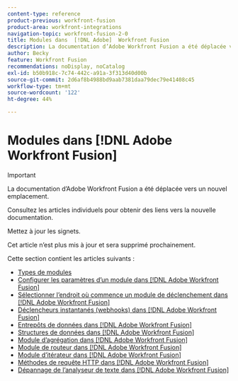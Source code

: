 ```yaml
---
content-type: reference
product-previous: workfront-fusion
product-area: workfront-integrations
navigation-topic: workfront-fusion-2-0
title: Modules dans  [!DNL Adobe]  Workfront Fusion
description: La documentation d’Adobe Workfront Fusion a été déplacée vers un nouvel emplacement. Cet article est obsolète, mais contient un lien vers le nouvel article qui couvre cette fonctionnalité.
author: Becky
feature: Workfront Fusion
recommendations: noDisplay, noCatalog
exl-id: b50b918c-7c74-442c-a91a-3f313d40d00b
source-git-commit: 2d6af8b4988bd9aab7381daa79dec79e41408c45
workflow-type: tm+mt
source-wordcount: '122'
ht-degree: 44%

---
```


# Modules dans [!DNL Adobe Workfront Fusion]

>[!IMPORTANT]
>
>La documentation d’Adobe Workfront Fusion a été déplacée vers un nouvel emplacement.
>
>Consultez les articles individuels pour obtenir des liens vers la nouvelle documentation.
>
>Mettez à jour les signets.
>
>Cet article n’est plus mis à jour et sera supprimé prochainement.

Cette section contient les articles suivants :

* [Types de modules](../../workfront-fusion/modules/module-types.md)
* [Configurer les paramètres d’un module dans  [!DNL Adobe Workfront Fusion]](../../workfront-fusion/modules/configure-a-modules-settings.md)
* [Sélectionner l’endroit où commence un module de déclenchement dans  [!DNL Adobe Workfront Fusion]](../../workfront-fusion/modules/choose-where-trigger-module-starts.md)
* [Déclencheurs instantanés (webhooks) dans  [!DNL Adobe Workfront Fusion]](/help/quicksilver/workfront-fusion/webhooks/instant-triggers-webhooks.md)
* [Entrepôts de données dans  [!DNL Adobe Workfront Fusion]](../../workfront-fusion/modules/data-stores.md)
* [Structures de données dans  [!DNL Adobe Workfront Fusion]](../../workfront-fusion/modules/data-structures.md)
* [Module d’agrégation dans  [!DNL Adobe Workfront Fusion]](../../workfront-fusion/modules/aggregator-module.md)
* [Module de routeur dans  [!DNL Adobe Workfront Fusion]](../../workfront-fusion/modules/router-module.md)
* [Module d’itérateur dans  [!DNL Adobe Workfront Fusion]](../../workfront-fusion/modules/iterator-module.md)
* [Méthodes de requête HTTP dans  [!DNL Adobe Workfront Fusion]](../../workfront-fusion/modules/http-request-methods.md)
* [Dépannage de l’analyseur de texte dans  [!DNL Adobe Workfront Fusion]](../../workfront-fusion/modules/text-parser-troubleshooting.md)
